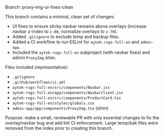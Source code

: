 Branch: proxy-img-ui-fixes-clean

This branch contains a minimal, clean set of changes:

- UI fixes to ensure sticky navbar remains above overlays (increase navbar z-index to `z-80`, normalize overlays to `z-70`).
- Added `.gitignore` to exclude temp and backup files.
- Added a CI workflow to run ESLint for `aytek-rugs-full-en` and `admin-app`.
- Included the `aytek-rugs-full-en` subproject (with navbar fixes) and admin `ProxyImg` shim.

Files included (representative):
- `.gitignore`
- `.github/workflows/ci.yml`
- `aytek-rugs-full-en/src/components/Navbar.jsx`
- `aytek-rugs-full-en/app/components/NavbarClient.jsx`
- `aytek-rugs-full-en/src/components/ProductCard.tsx`
- `aytek-rugs-full-en/styles/globals.css`
- `admin-app/app/components/ProxyImg.tsx` (shim)

Purpose: make a small, reviewable PR with only essential changes to fix the overlay/navbar bug and add lint CI enforcement. Large temp/bak files were removed from the index prior to creating this branch.
